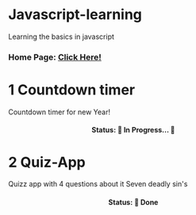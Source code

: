 # Javascript-learning
<p>Learning the basics in javascript</p>

<h3>Home Page:
<a href="https://alissonthx.github.io/javascript-learning/">Click Here!</a>
</h3>

# 1 Countdown timer

Countdown timer for new Year!
<h4 align="center"> 
	Status: 🚧  In Progress...  🚧
</h4>

# 2 Quiz-App

Quizz app with 4 questions about it Seven deadly sin's

<h4 align="center"> 
  Status: 🚀 Done 
</h4>
